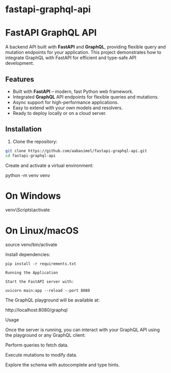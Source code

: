 # fastapi-graphql-api

# FastAPI GraphQL API

A backend API built with **FastAPI** and **GraphQL**, providing flexible query and mutation endpoints for your application. This project demonstrates how to integrate GraphQL with FastAPI for efficient and type-safe API development.

## Features

- Built with **FastAPI** – modern, fast Python web framework.
- Integrated **GraphQL** API endpoints for flexible queries and mutations.
- Async support for high-performance applications.
- Easy to extend with your own models and resolvers.
- Ready to deploy locally or on a cloud server.

## Installation

1. Clone the repository:

```bash
git clone https://github.com/aabasimel/fastapi-graphql-api.git
cd fastapi-graphql-api
```

Create and activate a virtual environment:

python -m venv venv
# On Windows
venv\Scripts\activate
# On Linux/macOS
source venv/bin/activate


Install dependencies:
```shell
pip install -r requirements.txt

Running the Application

Start the FastAPI server with:

uvicorn main:app --reload --port 8080
```

The GraphQL playground will be available at:

http://localhost:8080/graphql

Usage

Once the server is running, you can interact with your GraphQL API using the playground or any GraphQL client:

Perform queries to fetch data.

Execute mutations to modify data.

Explore the schema with autocomplete and type hints.

